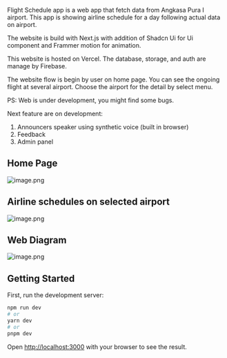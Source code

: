 Flight Schedule app is a web app that fetch data from Angkasa Pura I airport. This app is showing airline schedule for a day following actual data on airport.

The website is build with Next.js with addition of Shadcn Ui for Ui component and Frammer motion for animation.

This website is hosted on Vercel. The database, storage, and auth are manage by Firebase. 

The website flow is begin by user on home page. You can see the ongoing flight at several airport. Choose the airport for the detail by select menu.



PS: Web is under development, you might find some bugs. 

Next feature are on development:

1. Announcers speaker using synthetic voice (built in browser)
2. Feedback
3. Admin panel 



## Home Page

![image.png](https://eraser.imgix.net/workspaces/5ypGkJqCdS9BDO1tUUFt/5H4XZbeVQHQH81QS9UH5MYYkYgo2/oVgkVQx_pbosUIs6wa7LX.png?ixlib=js-3.7.0 "image.png")



## Airline schedules on selected airport 

![image.png](https://eraser.imgix.net/workspaces/5ypGkJqCdS9BDO1tUUFt/5H4XZbeVQHQH81QS9UH5MYYkYgo2/PtcrIBVtwboABz7_flgcT.png?ixlib=js-3.7.0 "image.png")



## Web Diagram

![image.png](https://eraser.imgix.net/workspaces/5ypGkJqCdS9BDO1tUUFt/5H4XZbeVQHQH81QS9UH5MYYkYgo2/SP1hDVm3rgSEKIOFNdb5X.png?ixlib=js-3.7.0 "image.png")


## Getting Started

First, run the development server:

```bash
npm run dev
# or
yarn dev
# or
pnpm dev
```

Open [http://localhost:3000](http://localhost:3000) with your browser to see the result.